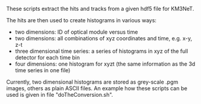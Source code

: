 These scripts extract the hits and tracks from a given hdf5 file for KM3NeT.

The hits are then used to create histograms in various ways:
- two dimensions: ID of optical module versus time
- two dimensions: all combinations of xyz coordinates and time, e.g. x-y, z-t
- three dimensional time series: a series of histograms in xyz of the full detector for each time bin
- four dimensions: one histogram for xyzt (the same information as the 3d time series in one file)

Currently, two dimensional histograms are stored as grey-scale .pgm images, others as plain ASCII files.
An example how these scripts can be used is given in file "doTheConversion.sh".

